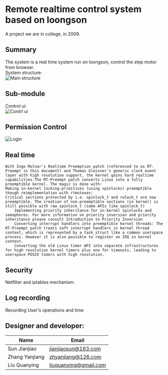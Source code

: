 # Remote realtime control system based on loongson

A project we are in college, in 2009.

## Summary
The system is a real time system run on loongson, control the step motor from browser.  
System structure:  
![Main structure](https://github.com/unanao/remote-rt-control-system/blob/master/image/structure.png)

## Sub-module
Control ui:  
![Contrl ui](https://github.com/unanao/remote-rt-control-system/blob/master/image/stepmotorcotro.png)

## Permission Control
![Login](https://github.com/unanao/remote-rt-control-system/blob/master/image/login.png)

## Real time 

	With Ingo Molnar's Realtime Preemption patch (referenced to as RT-Preempt in this document) and Thomas Gleixner's generic clock event layer with high resolution support, the kernel gains hard realtime capabilities.The RT-Preempt patch converts Linux into a fully preemptible kernel. The magic is done with: 
	Making in-kernel locking-primitives (using spinlocks) preemptible though reimplementation with rtmutexes: 
	Critical sections protected by i.e. spinlock_t and rwlock_t are now preemptible. The creation of non-preemptible sections (in kernel) is still possible with raw_spinlock_t (same APIs like spinlock_t) 
		Implementing priority inheritance for in-kernel spinlocks and semaphores. For more information on priority inversion and priority inheritance please consult Introduction to Priority Inversion 
		Converting interrupt handlers into preemptible kernel threads: The RT-Preempt patch treats soft interrupt handlers in kernel thread context, which is represented by a task_struct like a common userspace process. However it is also possible to register an IRQ in kernel context. 
		Converting the old Linux timer API into separate infrastructures for high resolution kernel timers plus one for timeouts, leading to userspace POSIX timers with high resolution. 

## Security
Netfilter and iptables mechanism.

## Log recording
Recording User's operations and time

## Designer and developer:

| Name | Email |
| -------------- | ----------------------- | 
| Sun Jianjiao   | <jianjiaosun@163.com>   |
| Zhang Yanjiang | <zhyanjiang@126.com>    |
| Liu Quanying   | <liuquanying@gmail.com> |
